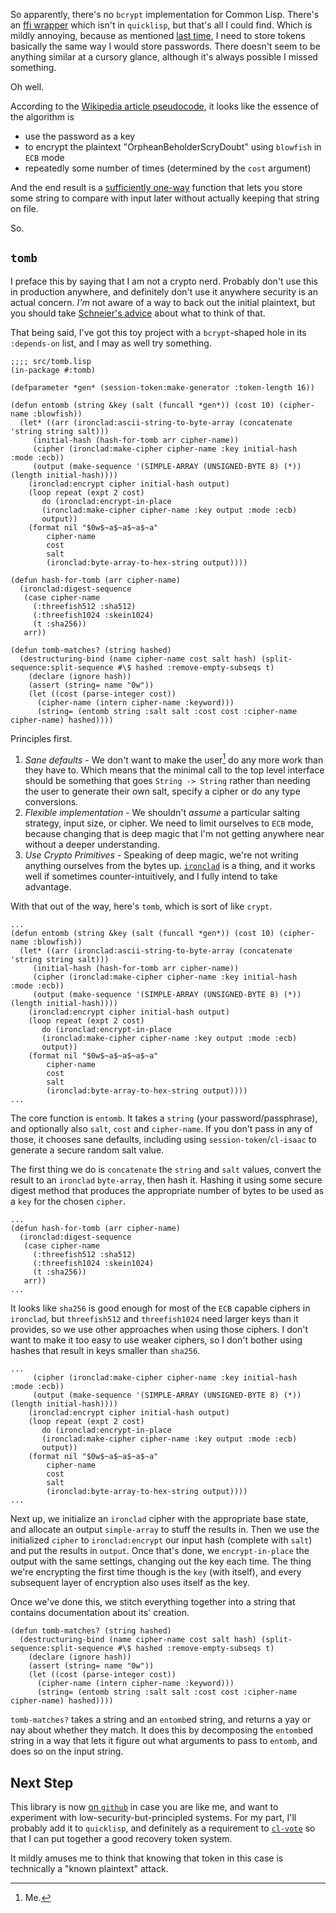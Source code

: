 So apparently, there's no `bcrypt` implementation for Common Lisp. There's an [ffi wrapper](https://github.com/gigamonkey/monkeylib-bcrypt) which isn't in `quicklisp`, but that's all I could find. Which is mildly annoying, because as mentioned [last time](/posts/authentication-part-4.875), I need to store tokens basically the same way I would store passwords. There doesn't seem to be anything similar at a cursory glance, although it's always possible I missed something.

Oh well.

According to the [Wikipedia article pseudocode](https://en.wikipedia.org/wiki/Bcrypt#Algorithm), it looks like the essence of the algorithm is

- use the password as a key
- to encrypt the plaintext "OrpheanBeholderScryDoubt" using `blowfish` in `ECB` mode
- repeatedly some number of times (determined by the `cost` argument)

And the end result is a [sufficiently one-way](https://crypto.stackexchange.com/questions/41955/why-bcrypt-is-one-way-while-blowfish-is-reversible) function that lets you store some string to compare with input later without actually keeping that string on file.

So.

## `tomb`

I preface this by saying that I am not a crypto nerd. Probably don't use this in production anywhere, and definitely don't use it anywhere security is an actual concern. _I'm_ not aware of a way to back out the initial plaintext, but you should take [Schneier's advice](https://www.schneier.com/blog/archives/2011/04/schneiers_law.html) about what to think of that.

That being said, I've got this toy project with a `bcrypt`-shaped hole in its `:depends-on` list, and I may as well try something.

```
;;;; src/tomb.lisp
(in-package #:tomb)

(defparameter *gen* (session-token:make-generator :token-length 16))

(defun entomb (string &key (salt (funcall *gen*)) (cost 10) (cipher-name :blowfish))
  (let* ((arr (ironclad:ascii-string-to-byte-array (concatenate 'string string salt)))
	 (initial-hash (hash-for-tomb arr cipher-name))
	 (cipher (ironclad:make-cipher cipher-name :key initial-hash  :mode :ecb))
	 (output (make-sequence '(SIMPLE-ARRAY (UNSIGNED-BYTE 8) (*)) (length initial-hash))))
    (ironclad:encrypt cipher initial-hash output)
    (loop repeat (expt 2 cost)
       do (ironclad:encrypt-in-place
	   (ironclad:make-cipher cipher-name :key output :mode :ecb)
	   output))
    (format nil "$0w$~a$~a$~a$~a"
	    cipher-name
	    cost
	    salt
	    (ironclad:byte-array-to-hex-string output))))

(defun hash-for-tomb (arr cipher-name)
  (ironclad:digest-sequence
   (case cipher-name
     (:threefish512 :sha512)
     (:threefish1024 :skein1024)
     (t :sha256))
   arr))

(defun tomb-matches? (string hashed)
  (destructuring-bind (name cipher-name cost salt hash) (split-sequence:split-sequence #\$ hashed :remove-empty-subseqs t)
    (declare (ignore hash))
    (assert (string= name "0w"))
    (let ((cost (parse-integer cost))
	  (cipher-name (intern cipher-name :keyword)))
      (string= (entomb string :salt salt :cost cost :cipher-name cipher-name) hashed))))
```

Principles first.

1. *Sane defaults* - We don't want to make the user[^ie-me] do any more work than they have to. Which means that the minimal call to the top level interface should be something that goes `String -> String` rather than needing the user to generate their own salt, specify a cipher or do any type conversions.
2. *Flexible implementation* - We shouldn't _assume_ a particular salting strategy, input size, or cipher. We need to limit ourselves to `ECB` mode, because changing that is deep magic that I'm not getting anywhere near without a deeper understanding.
3. *Use Crypto Primitives* - Speaking of deep magic, we're not writing anything ourselves from the bytes up. [`ironclad`](https://github.com/sharplispers/ironclad) is a thing, and it works well if sometimes counter-intuitively, and I fully intend to take advantage.

[^ie-me]: Me.

With that out of the way, here's `tomb`, which is sort of like `crypt`.

```
...
(defun entomb (string &key (salt (funcall *gen*)) (cost 10) (cipher-name :blowfish))
  (let* ((arr (ironclad:ascii-string-to-byte-array (concatenate 'string string salt)))
	 (initial-hash (hash-for-tomb arr cipher-name))
	 (cipher (ironclad:make-cipher cipher-name :key initial-hash  :mode :ecb))
	 (output (make-sequence '(SIMPLE-ARRAY (UNSIGNED-BYTE 8) (*)) (length initial-hash))))
    (ironclad:encrypt cipher initial-hash output)
    (loop repeat (expt 2 cost)
       do (ironclad:encrypt-in-place
	   (ironclad:make-cipher cipher-name :key output :mode :ecb)
	   output))
    (format nil "$0w$~a$~a$~a$~a"
	    cipher-name
	    cost
	    salt
	    (ironclad:byte-array-to-hex-string output))))
...
```

The core function is `entomb`. It takes a `string` (your password/passphrase), and optionally also `salt`, `cost` and `cipher-name`. If you don't pass in any of those, it chooses sane defaults, including using `session-token`/`cl-isaac` to generate a secure random salt value.

The first thing we do is `concatenate` the `string` and `salt` values, convert the result to an `ironclad` `byte-array`, then hash it. Hashing it using some secure digest method that produces the appropriate number of bytes to be used as a `key` for the chosen `cipher`.

```
...
(defun hash-for-tomb (arr cipher-name)
  (ironclad:digest-sequence
   (case cipher-name
     (:threefish512 :sha512)
     (:threefish1024 :skein1024)
     (t :sha256))
   arr))
...
```

It looks like `sha256` is good enough for most of the `ECB` capable ciphers in `ironclad`, but `threefish512` and `threefish1024` need larger keys than it provides, so we use other approaches when using those ciphers. I don't want to make it too easy to use weaker ciphers, so I don't bother using hashes that result in keys smaller than `sha256`.

```
...
	 (cipher (ironclad:make-cipher cipher-name :key initial-hash  :mode :ecb))
	 (output (make-sequence '(SIMPLE-ARRAY (UNSIGNED-BYTE 8) (*)) (length initial-hash))))
    (ironclad:encrypt cipher initial-hash output)
    (loop repeat (expt 2 cost)
       do (ironclad:encrypt-in-place
	   (ironclad:make-cipher cipher-name :key output :mode :ecb)
	   output))
    (format nil "$0w$~a$~a$~a$~a"
	    cipher-name
	    cost
	    salt
	    (ironclad:byte-array-to-hex-string output))))
...
```

Next up, we initialize an `ironclad` cipher with the appropriate base state, and allocate an output `simple-array` to stuff the results in. Then we use the initialized `cipher` to `ironclad:encrypt` our input hash (complete with `salt`) and put the results in `output`. Once that's done, we `encrypt-in-place` the output with the same settings, changing out the key each time. The thing we're encrypting the first time though is the `key` (with itself), and every subsequent layer of encryption also uses itself as the key.

Once we've done this, we stitch everything together into a string that contains documentation about its' creation.

```
(defun tomb-matches? (string hashed)
  (destructuring-bind (name cipher-name cost salt hash) (split-sequence:split-sequence #\$ hashed :remove-empty-subseqs t)
    (declare (ignore hash))
    (assert (string= name "0w"))
    (let ((cost (parse-integer cost))
	  (cipher-name (intern cipher-name :keyword)))
      (string= (entomb string :salt salt :cost cost :cipher-name cipher-name) hashed))))
```

`tomb-matches?` takes a string and an `entomb`ed string, and returns a yay or nay about whether they match. It does this by decomposing the `entomb`ed string in a way that lets it figure out what arguments to pass to `entomb`, and does so on the input string.

## Next Step

This library is now [on `github`](https://github.com/inaimathi/tomb) in case you are like me, and want to experiment with low-security-but-principled systems. For my part, I'll probably add it to `quicklisp`, and definitely as a requirement to [`cl-vote`](https://github.com/inaimathi/cl-vote) so that I can put together a good recovery token system.

It mildly amuses me to think that knowing that token in this case is technically a "known plaintext" attack.
